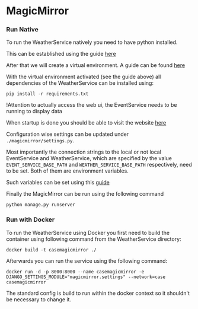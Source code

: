 # MagicMirror


### Run Native

To run the WeatherService natively you need to have python installed.

This can be established using the guide [here](https://realpython.com/installing-python/)

After that we will create a virtual environment. A guide can be found [here](https://www.freecodecamp.org/news/how-to-setup-virtual-environments-in-python/)

With the virtual environment activated (see the guide above) all dependencies of the WeatherService can be installed using:

`pip install -r requirements.txt`

!Attention to actually access the web ui, the EventService needs to be running to display data

When startup is done you should be able to visit the website [here](http://127.0.0.1:8000/magicui)

Configuration wise settings can be updated under `./magicmirror/settings.py`. 

Most importantly the connection strings to the local or not local EventService and WeatherService, which are specified by the value `EVENT_SERVICE_BASE_PATH` and `WEATHER_SERVICE_BASE_PATH` respectively, need to be set. Both of them are environment variables.

Such variables can be set using this [guide](https://www.twilio.com/blog/2017/01/how-to-set-environment-variables.html)


Finally the MagicMirror can be run using the following command

`python manage.py runserver`

### Run with Docker
To run the WeatherService using Docker you first need to build the container using following command from the WeatherService directory:

`docker build -t casemagicmirror ./`

Afterwards you can run the service using the following command:

`docker run -d -p 8000:8000 --name casemagicmirror -e DJANGO_SETTINGS_MODULE="magicmirror.settings" --network=case casemagicmirror`

The standard config is build to run within the docker context so it shouldn't be necessary to change it.